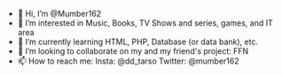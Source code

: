 - 👋 Hi, I’m @Mumber162
- 👀 I’m interested in Music, Books, TV Shows and series, games, and IT area
- 🌱 I’m currently learning HTML, PHP, Database (or data bank), etc.
- 💞️ I’m looking to collaborate on my and my friend's project: FFN
- 📫 How to reach me:
      Insta: @dd_tarso
      Twitter: @mumber162

<!---
Mumber162/Mumber162 is a ✨ special ✨ repository because its `README.md` (this file) appears on your GitHub profile.
You can click the Preview link to take a look at your changes.
--->
